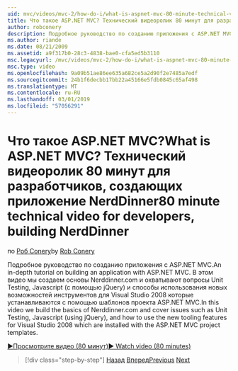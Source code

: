 ```yaml
---
uid: mvc/videos/mvc-2/how-do-i/what-is-aspnet-mvc-80-minute-technical-video-for-developers-building-nerddinner
title: Что такое ASP.NET MVC? Технический видеоролик 80 минут для разработчиков, создающих приложение NerdDinner | Документация Майкрософт
author: robconery
description: Подробное руководство по созданию приложения с ASP.NET MVC. В этом видео мы создаем основы Nerddinner.com и расскажем проблемы, такие как модульное тестирование...
ms.author: riande
ms.date: 08/21/2009
ms.assetid: a9f317b0-28c3-4838-bae0-cfa5ed5b3110
msc.legacyurl: /mvc/videos/mvc-2/how-do-i/what-is-aspnet-mvc-80-minute-technical-video-for-developers-building-nerddinner
msc.type: video
ms.openlocfilehash: 9a09b51ae86ee635a682ce5a2d90f2e7485a7edf
ms.sourcegitcommit: 24b1f6decbb17bb22a45166e5fdb0845c65af498
ms.translationtype: MT
ms.contentlocale: ru-RU
ms.lasthandoff: 03/01/2019
ms.locfileid: "57056291"
---
```

<a name="what-is-aspnet-mvc-80-minute-technical-video-for-developers-building-nerddinner"></a><span data-ttu-id="5afbe-105">Что такое ASP.NET MVC?</span><span class="sxs-lookup"><span data-stu-id="5afbe-105">What is ASP.NET MVC?</span></span> <span data-ttu-id="5afbe-106">Технический видеоролик 80 минут для разработчиков, создающих приложение NerdDinner</span><span class="sxs-lookup"><span data-stu-id="5afbe-106">80 minute technical video for developers, building NerdDinner</span></span>
====================
<span data-ttu-id="5afbe-107">по [Роб Conery](https://github.com/robconery)</span><span class="sxs-lookup"><span data-stu-id="5afbe-107">by [Rob Conery](https://github.com/robconery)</span></span>

<span data-ttu-id="5afbe-108">Подробное руководство по созданию приложения с ASP.NET MVC.</span><span class="sxs-lookup"><span data-stu-id="5afbe-108">An in-depth tutorial on building an application with ASP.NET MVC.</span></span> <span data-ttu-id="5afbe-109">В этом видео мы создаем основы Nerddinner.com и охватывают вопросы Unit Testing, Javascript (с помощью jQuery) и способы использования новых возможностей инструментов для Visual Studio 2008 которые устанавливаются с помощью шаблонов проекта ASP.NET MVC.</span><span class="sxs-lookup"><span data-stu-id="5afbe-109">In this video we build the basics of Nerddinner.com and cover issues such as Unit Testing, Javascript (using jQuery), and how to use the new tooling features for Visual Studio 2008 which are installed with the ASP.NET MVC project templates.</span></span>

[<span data-ttu-id="5afbe-110">&#9654;Просмотрите видео (80 минут)</span><span class="sxs-lookup"><span data-stu-id="5afbe-110">&#9654; Watch video (80 minutes)</span></span>](https://channel9.msdn.com/Blogs/ASP-NET-Site-Videos/what-is-aspnet-mvc-80-minute-technical-video-for-developers-building-nerddinner)

> [!div class="step-by-step"]
> <span data-ttu-id="5afbe-111">[Назад](displaying-a-table-of-database-data.md)
> [Вперед](why-aspnet-mvc-3-minute-overview-video-for-decision-makers.md)</span><span class="sxs-lookup"><span data-stu-id="5afbe-111">[Previous](displaying-a-table-of-database-data.md)
[Next](why-aspnet-mvc-3-minute-overview-video-for-decision-makers.md)</span></span>
